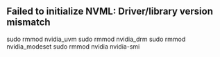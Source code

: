 ## Failed to initialize NVML: Driver/library version mismatch

sudo rmmod nvidia_uvm
sudo rmmod nvidia_drm
sudo rmmod nvidia_modeset
sudo rmmod nvidia
nvidia-smi